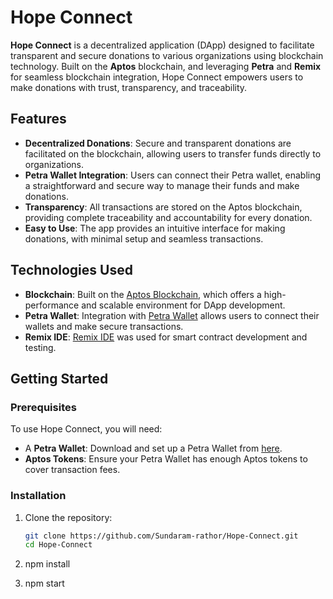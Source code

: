 # Hope Connect

**Hope Connect** is a decentralized application (DApp) designed to facilitate transparent and secure donations to various organizations using blockchain technology. Built on the **Aptos** blockchain, and leveraging **Petra** and **Remix** for seamless blockchain integration, Hope Connect empowers users to make donations with trust, transparency, and traceability.

## Features

- **Decentralized Donations**: Secure and transparent donations are facilitated on the blockchain, allowing users to transfer funds directly to organizations.
- **Petra Wallet Integration**: Users can connect their Petra wallet, enabling a straightforward and secure way to manage their funds and make donations.
- **Transparency**: All transactions are stored on the Aptos blockchain, providing complete traceability and accountability for every donation.
- **Easy to Use**: The app provides an intuitive interface for making donations, with minimal setup and seamless transactions.

## Technologies Used

- **Blockchain**: Built on the [Aptos Blockchain](https://aptos.dev/), which offers a high-performance and scalable environment for DApp development.
- **Petra Wallet**: Integration with [Petra Wallet](https://petra.app/) allows users to connect their wallets and make secure transactions.
- **Remix IDE**: [Remix IDE](https://remix.ethereum.org/) was used for smart contract development and testing.

## Getting Started

### Prerequisites

To use Hope Connect, you will need:

- A **Petra Wallet**: Download and set up a Petra Wallet from [here](https://petra.app/).
- **Aptos Tokens**: Ensure your Petra Wallet has enough Aptos tokens to cover transaction fees.

### Installation

1. Clone the repository:

   ```bash
   git clone https://github.com/Sundaram-rathor/Hope-Connect.git
   cd Hope-Connect
2. npm install
3. npm start

